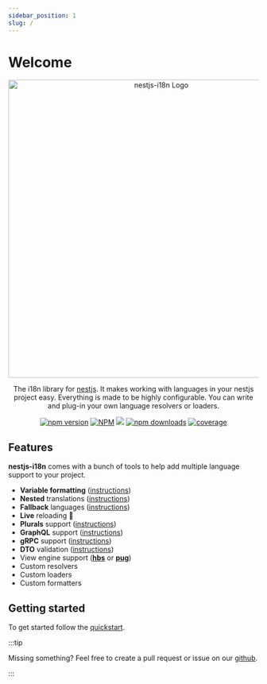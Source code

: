 ```yaml
---
sidebar_position: 1
slug: /
---
```


# Welcome

<head>
  <title>nestjs-i18n - made easy</title>
</head>

<p align="center">
  <a href="#"><img src="https://nestjs-i18n.com/img/logo.svg" width="600" alt="nestjs-i18n Logo" /></a>
</p>
<p align="center">
  The i18n library for <a href="https://nestjs.com" target="_blank">nestjs</a>. It makes working with languages in your nestjs project easy. Everything is made to be highly configurable. You can write and plug-in your own language resolvers or loaders.
  <p align="center">
    <a href="https://www.npmjs.com/package/nestjs-i18n" target="_blank"><img alt="npm version" src="https://img.shields.io/npm/v/nestjs-i18n" /></a>
    <a href="https://www.npmjs.com/package/nestjs-i18n" target="_blank"><img alt="NPM" src="https://img.shields.io/npm/l/nestjs-i18n" /></a>
    <a href="https://github.com/toonvanstrijp/nestjs-i18n/actions/workflows/test.yaml" target="_blank"><img src="https://github.com/toonvanstrijp/nestjs-i18n/actions/workflows/test.yaml/badge.svg?branch=main" /></a>
    <a href="https://www.npmjs.com/package/nestjs-i18n" target="_blank"><img alt="npm downloads" src="https://img.shields.io/npm/dm/nestjs-i18n" /></a>
     <a href="https://coveralls.io/github/toonvanstrijp/nestjs-i18n?branch=main" target="_blank"><img alt="coverage" src="https://coveralls.io/repos/github/toonvanstrijp/nestjs-i18n/badge.svg?branch=main" /></a>
  </p>
</p>

## Features

**nestjs-i18n** comes with a bunch of tools to help add multiple language support to your project.

- **Variable formatting** ([instructions](guides/formatting.md))
- **Nested** translations ([instructions](guides/nested.md))
- **Fallback** languages ([instructions](guides/fallback-languages.md))
- **Live** reloading 🎉
- **Plurals** support ([instructions](guides/plurals.md))
- **GraphQL** support ([instructions](guides/graphql.md))
- **gRPC** support ([instructions](guides/grpc.md))
- **DTO** validation ([instructions](guides/dto-validation.md))
- View engine support ([**hbs**](guides/view_engines/handlebars) or [**pug**](guides/view_engines/pug))
- Custom resolvers
- Custom loaders
- Custom formatters

## Getting started

To get started follow the [quickstart](quick-start.mdx). 

:::tip

Missing something? Feel free to create a pull request or issue on our [github](https://github.com/toonvanstrijp/nestjs-i18n).

:::
